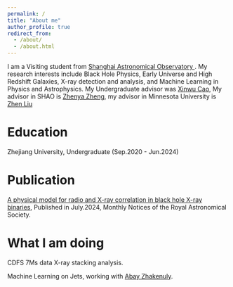 ```yaml
---
permalink: /
title: "About me"
author_profile: true
redirect_from: 
  - /about/
  - /about.html
---
```


I am a Visiting student from [Shanghai Astronomical Observatory ](http://www.shao.cas.cn/). My research interests include Black Hole Physics, Early Universe and High Redshift Galaxies, X-ray detection and analysis, and Machine Learning in Physics and Astrophysics. My Undergraduate advisor was [Xinwu Cao](https://person.zju.edu.cn/0019144), My advisor in SHAO is [Zhenya Zheng](http://www.shao.cas.cn/sourcedb/zw/zjrck/201804/t20180403_4991274.html), my advisor in Minnesota University is [Zhen Liu](https://cse.umn.edu/physics/zhen-liu)

Education
======
Zhejiang University, Undergraduate (Sep.2020 - Jun.2024)

Publication
======
[A physical model for radio and X-ray correlation in black hole X-ray binaries](https://doi.org/10.1093/mnras/stae1777), Published in July.2024, Monthly Notices of the Royal Astronomical Society.

What I am doing
======
CDFS 7Ms data X-ray stacking analysis.

Machine Learning on Jets, working with [Abay Zhakenuly](https://cse.umn.edu/physics/abay-zhakenuly).
